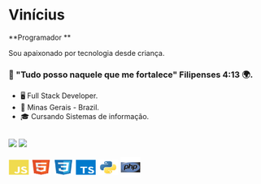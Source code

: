 # Vinícius
**Programador **

Sou apaixonado por tecnologia desde criança.



### 📖 "Tudo posso naquele que me fortalece" Filipenses 4:13 🌍.

 - 🖥️ Full Stack Developer.
 - 📍 Minas Gerais - Brazil.
 - 🎓 Cursando Sistemas de informação.
 

##

<div>
<img height="160em" src="https://github-readme-stats.vercel.app/api?username=V1n1c1uz&show_icons=true&theme=dracula&include_all_commits=true&count_private=true"/>
<img height="160em" src="https://github-readme-stats.vercel.app/api/top-langs/?username=V1n1c1uz&layout=compact&langs_count=7&theme=dracula"/>
</div>

<div style="display: inline_block"><br>
<img align="center" alt="Icon-JS" height="30" width="40" src="https://raw.githubusercontent.com/devicons/devicon/master/icons/javascript/javascript-plain.svg">
<img align="center" alt="Icon-HTML" height="30" width="40" src="https://raw.githubusercontent.com/devicons/devicon/master/icons/html5/html5-original.svg">
<img align="center" alt="Icon-CSS" height="30" width="40" src="https://raw.githubusercontent.com/devicons/devicon/master/icons/css3/css3-original.svg">
  <img align="center" alt="Icon-TS" height="30" width="40" src="https://raw.githubusercontent.com/devicons/devicon/master/icons/typescript/typescript-original.svg">
<img align="center" alt="Icon-PYTHON" height="30" width="40" src="https://raw.githubusercontent.com/devicons/devicon/master/icons/python/python-original.svg">
<img align="center" alt="Icon-PHP" height="40" width="40" src="https://raw.githubusercontent.com/devicons/devicon/master/icons/php/php-original.svg">


</div
